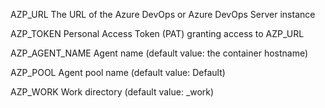 AZP_URL
The URL of the Azure DevOps or Azure DevOps Server instance

AZP_TOKEN
Personal Access Token (PAT) granting access to AZP_URL

AZP_AGENT_NAME
Agent name (default value: the container hostname)

AZP_POOL
Agent pool name (default value: Default)

AZP_WORK
Work directory (default value: _work)